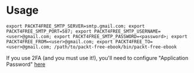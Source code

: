 # Usage

    export PACKT4FREE_SMTP_SERVER=smtp.gmail.com; export PACKT4FREE_SMTP_PORT=587; export PACKT4FREE_SMTP_USERNAME=<user>@gmail.com; export PACKT4FREE_SMTP_PASSWORD=<password>; export PACKT4FREE_FROM=<user>@gmail.com; export PACKT4FREE_TO=<user>@gmail.com; /path/to/packt-free-ebook/bin/packt-free-ebook

If you use 2FA (and you must use it!), you'll need to configure "Application Password" [here](https://security.google.com/settings/security/apppasswords)
